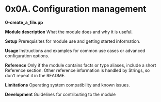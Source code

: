 # 0x0A. Configuration management

**0-create_a_file.pp**

**Module description**
What the module does and why it is useful.

**Setup**
Prerequisites for module use and getting started information.

**Usage**
Instructions and examples for common use cases or advanced configuration options.

**Reference**
Only if the module contains facts or type aliases, include a short Reference section. Other reference information is handled by Strings, so don't repeat it in the README.

**Limitations**
Operating system compatibility and known issues.

**Development**
Guidelines for contributing to the module
